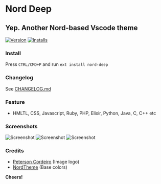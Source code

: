 # Nord Deep
## Yep. Another Nord-based Vscode theme

[![Version](https://vsmarketplacebadge.apphb.com/version/marlosirapuan.nord-deep.svg)](https://marketplace.visualstudio.com/items?itemName=marlosirapuan.nord-deep)
[![Installs](https://vsmarketplacebadge.apphb.com/installs/marlosirapuan.nord-deep.svg)](https://marketplace.visualstudio.com/items?itemName=marlosirapuan.nord-deep)

### Install
Press `CTRL/CMD+P` and run `ext install nord-deep`

### Changelog

See [CHANGELOG.md](./CHANGELOG.md)

### Feature
* HMLTL, CSS, Javascript, Ruby, PHP, Elixir, Python, Java, C, C++ etc

### Screenshots
![Screenshot](https://github.com/marlosirapuan/vscode-theme-nord-deep/raw/master/screenshot-css.png)
![Screenshot](https://github.com/marlosirapuan/vscode-theme-nord-deep/raw/master/screenshot-html.png)
![Screenshot](https://github.com/marlosirapuan/vscode-theme-nord-deep/raw/master/screenshot-js.png)

### Credits
- [Peterson Cordeiro](http://github.com/petecordeiro) (Image logo)
- [NordTheme](https://www.nordtheme.com/) (Base colors)

**Cheers!**
